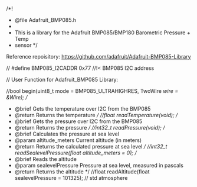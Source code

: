 /*!
 * @file Adafruit_BMP085.h
 *
 * This is a library for the Adafruit BMP085/BMP180 Barometric Pressure + Temp
 * sensor
 */

Reference repoisitory: https://github.com/adafruit/Adafruit-BMP085-Library

// #define BMP085_I2CADDR 0x77 //!< BMP085 I2C address

// User Function for Adafruit_BMP085 Library:

  //bool begin(uint8_t mode = BMP085_ULTRAHIGHRES, TwoWire *wire = &Wire);
  /*
   * @brief Gets the temperature over I2C from the BMP085
   * @return Returns the temperature
   */
  //float readTemperature(void);
  /*
   * @brief Gets the pressure over I2C from the BMP085
   * @return Returns the pressure
   */
  //int32_t readPressure(void);
  /*
   * @brief Calculates the pressure at sea level
   * @param altitude_meters Current altitude (in meters)
   * @return Returns the calculated pressure at sea level
   */
  //int32_t readSealevelPressure(float altitude_meters = 0);
  /*
   * @brief Reads the altitude
   * @param sealevelPressure Pressure at sea level, measured in pascals
   * @return Returns the altitude
   */
  //float readAltitude(float sealevelPressure = 101325); // std atmosphere

